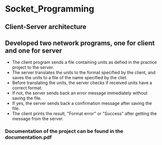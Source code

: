# Socket_Programming #
## Client-Server architecture  
## Developed two network programs, one for client and one for server  
* The client program sends a file containing units as defied in the practice project to the server. 
* The server translates the units to the format specified by the client, and saves the units to a 
file of the name specified by the cliet.
* Before translating the units, the server checks if received units have a correct format.
* If not, the server sends back an error message immediately without saving the file.
* If yes, the server sends back a confirmation message after saving the file. 
* The client prints the result, "Format error" or "Success" after getting the message from the server.
### Documentation of the project can be found in the documentation.pdf
